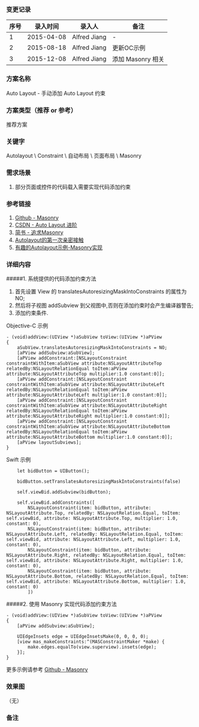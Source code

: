 ### 变更记录
| 序号 | 录入时间 | 录入人 | 备注 |
| -- | -- | -- | -- |
| 1 | 2015-04-08 | Alfred Jiang | - |
| 2 | 2015-08-18 | Alfred Jiang | 更新OC示例 |
| 3 | 2015-12-08 | Alfred Jiang | 添加 Masonry 相关 |

### 方案名称
Auto Layout - 手动添加 Auto Layout 约束

### 方案类型（推荐 or 参考）
推荐方案

### 关键字
Autolayout \ Constraint \ 自动布局 \ 页面布局 \ Masonry

### 需求场景
1. 部分页面或控件的代码载入需要实现代码添加约束

### 参考链接
1. [Github - Masonry](https://github.com/SnapKit/Masonry)
2. [CSDN - Auto Layout 进阶](http://blog.csdn.net/ysy441088327/article/details/12558097)
3. [简书 - 追求Masonry](http://www.jianshu.com/p/1841e6c69611?utm_campaign=hugo&utm_medium=reader_share&utm_content=note&utm_source=weixin-friends)
4. [Autolayout的第一次亲密接触](http://jiangliancheng.gitcafe.io/2015/11/29/Autolayout%E7%9A%84%E7%AC%AC%E4%B8%80%E6%AC%A1%E4%BA%B2%E5%AF%86%E6%8E%A5%E8%A7%A6/)
5. [有趣的Autolayout示例-Masonry实现](http://tutuge.me/2015/05/23/autolayout-example-with-masonry/)

### 详细内容

#####1. 系统提供的代码添加约束方法

1. 首先设置 View 的 translatesAutoresizingMaskIntoConstraints 的属性为 NO;
2. 然后将子视图 addSubview 到父视图中,否则在添加约束时会产生编译器警告;
3. 添加约束条件.


Objective-C 示例
```
- (void)addView:(UIView *)aSubView toView:(UIView *)aPView
{
    aSubView.translatesAutoresizingMaskIntoConstraints = NO;
    [aPView addSubview:aSubView];
    [aPView addConstraint:[NSLayoutConstraint constraintWithItem:aSubView attribute:NSLayoutAttributeTop relatedBy:NSLayoutRelationEqual toItem:aPView attribute:NSLayoutAttributeTop multiplier:1.0 constant:0]];
    [aPView addConstraint:[NSLayoutConstraint constraintWithItem:aSubView attribute:NSLayoutAttributeLeft relatedBy:NSLayoutRelationEqual toItem:aPView attribute:NSLayoutAttributeLeft multiplier:1.0 constant:0]];
    [aPView addConstraint:[NSLayoutConstraint constraintWithItem:aSubView attribute:NSLayoutAttributeRight relatedBy:NSLayoutRelationEqual toItem:aPView attribute:NSLayoutAttributeRight multiplier:1.0 constant:0]];
    [aPView addConstraint:[NSLayoutConstraint constraintWithItem:aSubView attribute:NSLayoutAttributeBottom relatedBy:NSLayoutRelationEqual toItem:aPView attribute:NSLayoutAttributeBottom multiplier:1.0 constant:0]];
    [aPView layoutSubviews];
}
```

Swift 示例
```
    let bidButton = UIButton();

    bidButton.setTranslatesAutoresizingMaskIntoConstraints(false)

    self.viewBid.addSubview(bidButton);

    self.viewBid.addConstraints([
        NSLayoutConstraint(item: bidButton, attribute: NSLayoutAttribute.Top, relatedBy: NSLayoutRelation.Equal, toItem: self.viewBid, attribute: NSLayoutAttribute.Top, multiplier: 1.0, constant: 0),
        NSLayoutConstraint(item: bidButton, attribute: NSLayoutAttribute.Left, relatedBy: NSLayoutRelation.Equal, toItem: self.viewBid, attribute: NSLayoutAttribute.Left, multiplier: 1.0, constant: 0),
        NSLayoutConstraint(item: bidButton, attribute: NSLayoutAttribute.Right, relatedBy: NSLayoutRelation.Equal, toItem: self.viewBid, attribute: NSLayoutAttribute.Right, multiplier: 1.0, constant: 0),
        NSLayoutConstraint(item: bidButton, attribute: NSLayoutAttribute.Bottom, relatedBy: NSLayoutRelation.Equal, toItem: self.viewBid, attribute: NSLayoutAttribute.Bottom, multiplier: 1.0, constant: 0)
        ])
```
#####2. 使用 Masonry 实现代码添加约束方法
```
- (void)addView:(UIView *)aSubView toView:(UIView *)aPView
{
    [aPView addSubview:aSubView];

    UIEdgeInsets edge = UIEdgeInsetsMake(0, 0, 0, 0);
    [view mas_makeConstraints:^(MASConstraintMaker *make) {
        make.edges.equalTo(view.superview).insets(edge);
    }];
}
```

更多示例请参考 [Github - Masonry](https://github.com/SnapKit/Masonry)

### 效果图
（无）

### 备注
